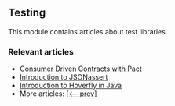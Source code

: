 ## Testing

This module contains articles about test libraries.

### Relevant articles

- [Consumer Driven Contracts with Pact](https://www.baeldung.com/pact-junit-consumer-driven-contracts)
- [Introduction to JSONassert](https://www.baeldung.com/jsonassert)
- [Introduction to Hoverfly in Java](https://www.baeldung.com/hoverfly)
- More articles: [[<-- prev]](../libraries-testing)
